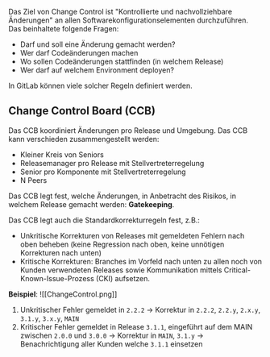 Das Ziel von Change Control ist "Kontrollierte und nachvollziehbare Änderungen" an allen Softwarekonfigurationselementen durchzuführen. Das beinhaltete folgende Fragen:

- Darf und soll eine Änderung gemacht werden?
- Wer darf Codeänderungen machen
- Wo sollen Codeänderungen stattfinden (in welchem Release)
- Wer darf auf welchem Environment deployen?

In GitLab können viele solcher Regeln definiert werden.

## Change Control Board (CCB)
Das CCB koordiniert Änderungen pro Release und Umgebung.
Das CCB kann verschieden zusammengestellt werden:

- Kleiner Kreis von Seniors
- Releasemanager pro Release mit Stellvertreterregelung
- Senior pro Komponente mit Stellvertreterregelung
- N Peers

Das CCB legt fest, welche Änderungen, in Anbetracht des Risikos, in welchem Release gemacht werden: **Gatekeeping**.

Das CCB legt auch die Standardkorrekturregeln fest, z.B.:
- Unkritische Korrekturen von Releases mit gemeldeten Fehlern nach oben beheben 
(keine Regression nach oben, keine unnötigen Korrekturen nach unten)
- Kritische Korrekturen: Branches im Vorfeld nach unten zu allen noch von Kunden verwendeten Releases sowie Kommunikation mittels Critical-Known-Issue-Prozess (CKI) aufsetzen.

**Beispiel**:
![[ChangeControl.png]]
1. Unkritischer Fehler gemeldet in `2.2.2`
	  -> Korrektur in `2.2.2`, `2.2.y`, `2.x.y`, `3.1.y`, `3.x.y`, `MAIN`
2. Kritischer Fehler gemeldet in Release `3.1.1`, eingeführt auf dem MAIN zwischen `2.0.0` und `3.0.0` 
	  -> Korrektur in `MAIN`, `3.1.y`
	  -> Benachrichtigung aller Kunden welche `3.1.1` einsetzen